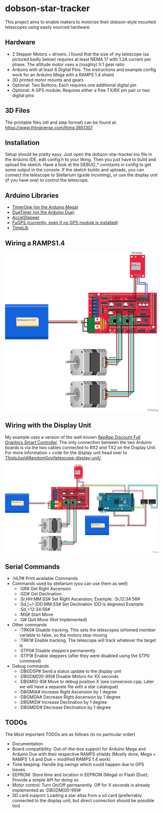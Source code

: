 # dobson-star-tracker
This project aims to enable makers to motorize their dobson-style mounted telescopes using easily sourced hardware.

## Hardware

+ 2 Stepper Motors + drivers. I found that the size of my telescope (as pictured badly below) requires at least NEMA 17 with 1.2A current per phase. The altitude motor uses a (roughly) 5:1 gear ratio
+ Arduino with at least 6 Digital Pins. The instructions and example config work for an Arduino Mega with a RAMPS 1.4 shield
+ 3D printed motor mounts and gears
+ Optional: Two Buttons; Each requires one additional digital pin
+ Optional: A GPS module; Requires either a free TX/RX pin pair or two digital pins

## 3D Files

The printable files (stl and step format) can be found at: https://www.thingiverse.com/thing:3851307


## Installation

Setup should be pretty easy. Just open the dobson-star-tracker.ino file in the Arduino IDE, edit config.h to your liking. Then you just have to build and upload the sketch. Have a look at the DEBUG_* constants in config to get some output in the console. If the sketch builds and uploads, you can connect the telescope to Stellarium (guide incoming), or use the display unit (if you have one) to control the telescope.


## Arduino Libraries

* [TimerOne (on the Arduino Mega)](https://github.com/PaulStoffregen/TimerOne)
* [DueTimer (on the Arduino Due)](https://github.com/ivanseidel/DueTimer)
* [AccelStepper](https://www.airspayce.com/mikem/arduino/AccelStepper/)
* [FuGPS (currently, even if no GPS module is installed)](https://github.com/fu-hsi/FuGPS)
* [TimeLib](https://github.com/PaulStoffregen/Time)


## Wiring a RAMPS1.4

![Wiring without the display unit](docs/img/Wiring_No_Display.png)


## Wiring with the Display Unit

My example uses a version of the well-known [RepRap Discount Full Graphics Smart Controller](https://reprap.org/wiki/RepRapDiscount_Full_Graphic_Smart_Controller). The only connection between the two Arduino boards is via the two cables connected to RX2 and TX2 on the Display Unit. For more information + code for the display unit head over to [ThisIsJustARandomGuy/telescope-display-unit/](https://github.com/ThisIsJustARandomGuy/telescope-display-unit/).

![Wiring without the display unit](docs/img/Wiring_With_Display.png)

## Serial Commands

+ :HLP# Print available Commands
+ Commands used by stellarium (you can use them as well)
  + :GR# Get Right Ascension
  + :GD# Get Declination
  + :Sr,HH:MM:SS# Set Right Ascension; Example: :Sr,12:34:56#
  + :Sd,[+/-]DD:MM:SS# Set Declination (DD is degrees) Example: :Sd,+12:34:56#
  + :MS# Start Move
  + :Q# Quit Move (Not Implemented)
+ Other commands
  + :TRK0# Disable tracking. This sets the telescopes isHomed member variable to false, so the motors stop moving
  + :TRK1# Enable tracking. The telescope will track whatever the target is
  + :STP0# Disable steppers permanently
  + :STP1# Enable steppers (after they were disabled using the STP0 command)
+ Debug commands
  + :DBGDSP# Send a status update to the display unit
  + :DBGDM[00-99]# Disable Motors for XX seconds
  + :DBGM[0-9]# Move to debug position X (see conversion.cpp; Later we will have a separate file with a star catalogue)
  + :DBGMIA# Increase Right Ascension by 1 degree
  + :DBGMDA# Decrease Right Ascension by 1 degree
  + :DBGMID# Increase Declination by 1 degree
  + :DBGMDD# Decrease Declination by 1 degree

## TODOs

The Most important TODOs are as follows (in no particular order)
+ Documentation
+ Board compatibility: Out-of-the-box support for Arduino Mega and Arduino Due with their respective RAMPS shields (Mostly done, Mega + RAMPS 1.4 and Due + modified RAMPS 1.4 work)
+ Time keeping: Handle big swings which could happen due to GPS issues
+ EEPROM: Store time and location in EEPROM (Mega) or Flash (Due); Provide a simple API for doing so
+ Motor control: Turn On/Off permanently. Off for X seconds is already implemented as :DBGDM[00-99]#
+ SD card support: Loading a star atlas from a sd card (preferrably connected to the display unit, but direct connection should be possible too)